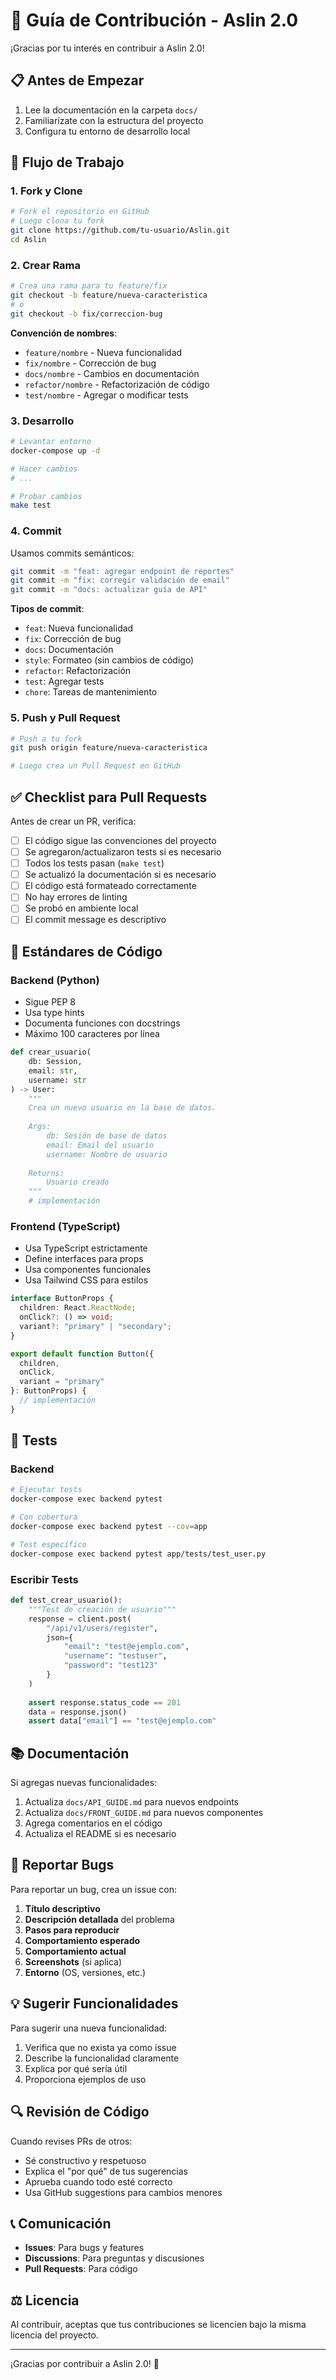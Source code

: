 # 🤝 Guía de Contribución - Aslin 2.0

¡Gracias por tu interés en contribuir a Aslin 2.0!

## 📋 Antes de Empezar

1. Lee la documentación en la carpeta `docs/`
2. Familiarízate con la estructura del proyecto
3. Configura tu entorno de desarrollo local

## 🔀 Flujo de Trabajo

### 1. Fork y Clone

```bash
# Fork el repositorio en GitHub
# Luego clona tu fork
git clone https://github.com/tu-usuario/Aslin.git
cd Aslin
```

### 2. Crear Rama

```bash
# Crea una rama para tu feature/fix
git checkout -b feature/nueva-caracteristica
# o
git checkout -b fix/correccion-bug
```

**Convención de nombres**:
- `feature/nombre` - Nueva funcionalidad
- `fix/nombre` - Corrección de bug
- `docs/nombre` - Cambios en documentación
- `refactor/nombre` - Refactorización de código
- `test/nombre` - Agregar o modificar tests

### 3. Desarrollo

```bash
# Levantar entorno
docker-compose up -d

# Hacer cambios
# ...

# Probar cambios
make test
```

### 4. Commit

Usamos commits semánticos:

```bash
git commit -m "feat: agregar endpoint de reportes"
git commit -m "fix: corregir validación de email"
git commit -m "docs: actualizar guía de API"
```

**Tipos de commit**:
- `feat`: Nueva funcionalidad
- `fix`: Corrección de bug
- `docs`: Documentación
- `style`: Formateo (sin cambios de código)
- `refactor`: Refactorización
- `test`: Agregar tests
- `chore`: Tareas de mantenimiento

### 5. Push y Pull Request

```bash
# Push a tu fork
git push origin feature/nueva-caracteristica

# Luego crea un Pull Request en GitHub
```

## ✅ Checklist para Pull Requests

Antes de crear un PR, verifica:

- [ ] El código sigue las convenciones del proyecto
- [ ] Se agregaron/actualizaron tests si es necesario
- [ ] Todos los tests pasan (`make test`)
- [ ] Se actualizó la documentación si es necesario
- [ ] El código está formateado correctamente
- [ ] No hay errores de linting
- [ ] Se probó en ambiente local
- [ ] El commit message es descriptivo

## 📝 Estándares de Código

### Backend (Python)

- Sigue PEP 8
- Usa type hints
- Documenta funciones con docstrings
- Máximo 100 caracteres por línea

```python
def crear_usuario(
    db: Session,
    email: str,
    username: str
) -> User:
    """
    Crea un nuevo usuario en la base de datos.
    
    Args:
        db: Sesión de base de datos
        email: Email del usuario
        username: Nombre de usuario
    
    Returns:
        Usuario creado
    """
    # implementación
```

### Frontend (TypeScript)

- Usa TypeScript estrictamente
- Define interfaces para props
- Usa componentes funcionales
- Usa Tailwind CSS para estilos

```typescript
interface ButtonProps {
  children: React.ReactNode;
  onClick?: () => void;
  variant?: "primary" | "secondary";
}

export default function Button({ 
  children, 
  onClick, 
  variant = "primary" 
}: ButtonProps) {
  // implementación
}
```

## 🧪 Tests

### Backend

```bash
# Ejecutar tests
docker-compose exec backend pytest

# Con cobertura
docker-compose exec backend pytest --cov=app

# Test específico
docker-compose exec backend pytest app/tests/test_user.py
```

### Escribir Tests

```python
def test_crear_usuario():
    """Test de creación de usuario"""
    response = client.post(
        "/api/v1/users/register",
        json={
            "email": "test@ejemplo.com",
            "username": "testuser",
            "password": "test123"
        }
    )
    
    assert response.status_code == 201
    data = response.json()
    assert data["email"] == "test@ejemplo.com"
```

## 📚 Documentación

Si agregas nuevas funcionalidades:

1. Actualiza `docs/API_GUIDE.md` para nuevos endpoints
2. Actualiza `docs/FRONT_GUIDE.md` para nuevos componentes
3. Agrega comentarios en el código
4. Actualiza el README si es necesario

## 🐛 Reportar Bugs

Para reportar un bug, crea un issue con:

1. **Título descriptivo**
2. **Descripción detallada** del problema
3. **Pasos para reproducir**
4. **Comportamiento esperado**
5. **Comportamiento actual**
6. **Screenshots** (si aplica)
7. **Entorno** (OS, versiones, etc.)

## 💡 Sugerir Funcionalidades

Para sugerir una nueva funcionalidad:

1. Verifica que no exista ya como issue
2. Describe la funcionalidad claramente
3. Explica por qué sería útil
4. Proporciona ejemplos de uso

## 🔍 Revisión de Código

Cuando revises PRs de otros:

- Sé constructivo y respetuoso
- Explica el "por qué" de tus sugerencias
- Aprueba cuando todo esté correcto
- Usa GitHub suggestions para cambios menores

## 📞 Comunicación

- **Issues**: Para bugs y features
- **Discussions**: Para preguntas y discusiones
- **Pull Requests**: Para código

## ⚖️ Licencia

Al contribuir, aceptas que tus contribuciones se licencien bajo la misma licencia del proyecto.

---

¡Gracias por contribuir a Aslin 2.0! 🚀

